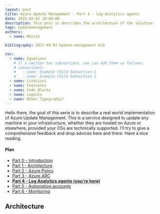 ```yaml
---
layout: post
title: Azure Update Management - Part 4 - Log Analytics agents
date: 2022-03-02 10:00:00
description: This post is describes the architecture of the solution
tags: updatemanagement
authors:
  - name: Molx32

bibliography: 2022-08-01-Update-management.bib

toc:
  - name: Equations
    # if a section has subsections, you can add them as follows:
    # subsections:
    #   - name: Example Child Subsection 1
    #   - name: Example Child Subsection 2
  - name: Citations
  - name: Footnotes
  - name: Code Blocks
  - name: Layouts
  - name: Other Typography?
---
```

Hello there, the goal of this serie is to describe a real world implementation of Azure Update Management. This is a service designed to update any machine in your infrastructure, whether they are hosted on Azure or elsewhere, provided your OSs are technically supported. I'll try to give a comprehensive feedback and drop advices here and there. Have a nice reading.

#### Plan
- [Part 0 - Introduction](/blog/2021/Update-management-00/)
- [Part 1 - Architecture](/blog/2021/Update-management-01/)
- [Part 2 - Azure Policy](/blog/2021/Update-management-011/)
- [Part 3 - Azure ARC](/blog/2021/Update-management-02/)
- <b>[Part 4 - Log Analytics agents (you're here)](/blog/2021/Update-management-03/)</b>
- [Part 5 - Automation accounts](/blog/2021/Update-management-04/)
- [Part 6 - Monitoring](/blog/2021/Update-management-05/)

## Architecture
